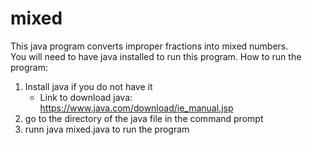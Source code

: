 # mixed
This java program converts improper fractions into mixed numbers.\
You will need to have java installed to run this program.
How to run the program:
1. Install java if you do not have it
   - Link to download java: https://www.java.com/download/ie_manual.jsp
3. go to the directory of the java file in the command prompt
4. runn java mixed.java to run the program
